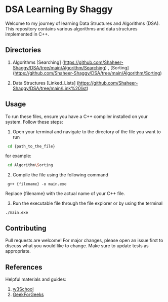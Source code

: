 # DSA Learning By Shaggy 
 
Welcome to my journey of learning Data Structures and Algorithms (DSA). This repository contains various algorithms and data structures implemented in C++.

## Directories
1. Algorithms
   [Searching] (https://github.com/Shaheer-Shaggy/DSA/tree/main/Algorithm/Searching) ,
   [Sorting] (https://github.com/Shaheer-Shaggy/DSA/tree/main/Algorithm/Sorting)

2. Data Structures
   [Linked_Lists] (https://github.com/Shaheer-Shaggy/DSA/tree/main/Link%20list)


## Usage 

To run these files, ensure you have a C++ compiler installed on your system. Follow these steps:

1. Open your terminal and navigate to the directory of the file you want to run

```bash 
 cd {path_to_the_file}
```
for example:
```bash
 cd Algorithm\Sorting 
 ```
 2. Compile the file using the following command

 ```
  g++ {filename} -o main.exe
 ```
 Replace {filename} with the actual name of your C++ file.

 3. Run the executable file through the file explorer or by using the terminal
 ```
 ./main.exe
 ```


 ## Contributing

Pull requests are welcome! For major changes, please open an issue first to discuss what you would like to change. Make sure to update tests as appropriate.

## References

Helpful materials and guides:

1. [w3School](https://www.w3schools.com/dsa/index.php)
2. [GeekForGeeks](https://www.geeksforgeeks.org/complete-guide-to-arrays-data-structure/?ref=outind)

